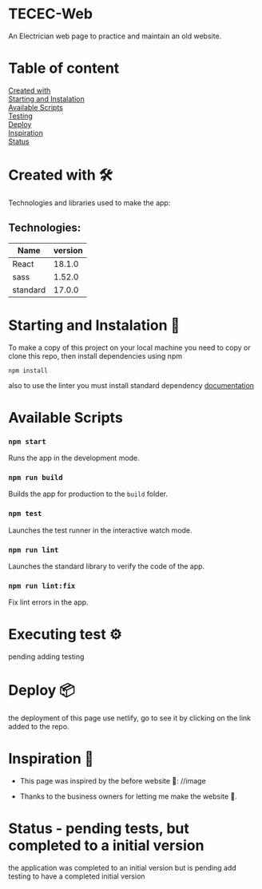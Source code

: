 # TECEC-Web

An Electrician web page to practice and maintain an old website.

# Table of content 

[Created with](#createdWith) <br/>
[Starting and Instalation](#starting) <br/>
[Available Scripts](#scripts) <br/>
[Testing](#testing) <br/>
[Deploy](#deploy) <br/>
[Inspiration](#inspiration) <br/>
[Status](#status) <br/>

# Created with 🛠️ <a name="createdWith"></a>

Technologies and libraries used to make the app:

## Technologies:

| Name | version |
| ---- | ------- |
| React | 18.1.0 |
| sass | 1.52.0 |
| standard | 17.0.0 |



# Starting and Instalation 🚀 <a name="starting"></a>

To make a copy of this project on your local machine you need to copy or clone this repo, then install dependencies using npm
```
npm install
```
also to use the linter you must install standard dependency [documentation](documentation)

# Available Scripts <a name="scripts"></a>

### `npm start`

Runs the app in the development mode.

### `npm run build`

Builds the app for production to the `build` folder.

### `npm test`

Launches the test runner in the interactive watch mode.

### `npm run lint`

Launches the standard library to verify the code of the app.

### `npm run lint:fix`

Fix lint errors in the app.

# Executing test ⚙️ <a name="testing"></a>

pending adding testing

# Deploy     📦 <a name="deploy"></a>

the deployment of this page use netlify, go to see it by clicking on the link added to the repo.

# Inspiration 🎁 <a name="inspiration"></a>

* This page was inspired by the before website 📢:
//image

* Thanks to the business owners for letting me make the website 🍺.


# Status - pending tests, but completed to a initial version <a name="status"></a>
    
  the application was completed to an initial version but is pending add testing to have a completed initial version